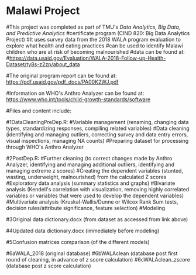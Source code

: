 # Malawi Project

#This project was completed as part of TMU's _Data Analytics, Big Data, and Predictive Analytics_
#certificate program (CIND 820: Big Data Analytics Project)
#It uses survey data from the 2018 WALA program evaluation to explore what health and eating practices
#can be used to identify Malawi children who are at risk of becoming malnourished
#data can be found at: #https://data.usaid.gov/Evaluation/WALA-2018-Follow-up-Health-Dataset/ty8s-z2zp/about_data

#The original program report can be found at: https://pdf.usaid.gov/pdf_docs/PA00K2WJ.pdf

#Information on WHO's Anthro Analyzer can be found at: https://www.who.int/tools/child-growth-standards/software

#Files and content include:

#1DataCleaningPreDep.R:
  #Variable management (renaming, changing data types, standardizing responses, compiling related variables)
  #Data cleaning (identifying and managing outliers, correcting survey and data entry errors, visual inspections, managing NA counts)
  #Preparing dataset for processing through WHO's Anthro Analyzer

#2PostDep.R:
  #Further cleaning (to correct changes made by Anthro Analyzer, identifying and managing additional outliers, identifying and managing extreme z scores)
  #Creating the dependent variables (stunted, wasting, underweight, malnourished) from the calculated Z scores
  #Exploratory data analysis (summary statistics and graphs)
  #Bivariate analysis (Kendell's correlation with visualization, removing highly correlated variables or variables that were used to develop the dependent variables)
  #Multivariate analysis (Kruskal-Wallis/Dunne or Wilcox Rank Sum tests, decision rules/attribute significance, feature selection)
  #Modeling

#3Original data dictionary.docx (from dataset as accessed from link above)

#4Updated data dictionary.docx (immediately before modeling)

#5Confusion matrices comparison (of the different models)

#6aWALA_2018 (original database)
#6bWALAclean (database post first round of cleaning, in advance of z score calculation)
#6cWALAclean_zscore (database post z score calculation)
